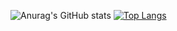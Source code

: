 ![Anurag's GitHub stats](https://github-readme-stats.vercel.app/api?username=1ansam&hide=contribs,prs?show_icons=true)
[![Top Langs](https://github-readme-stats.vercel.app/api/top-langs/?username=1ansam)](https://github.com/anuraghazra/github-readme-stats)
<!--
**1ansam/1ansam** is a ✨ _special_ ✨ repository because its `README.md` (this file) appears on your GitHub profile.

Here are some ideas to get you started:

- 🔭 I’m currently working on ...
- 🌱 I’m currently learning ...
- 👯 I’m looking to collaborate on ...
- 🤔 I’m looking for help with ...
- 💬 Ask me about ...
- 📫 How to reach me: ...
- 😄 Pronouns: ...
- ⚡ Fun fact: ...
-->
